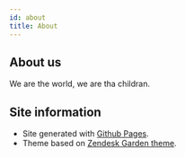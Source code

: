 ```yaml
---
id: about
title: About
---
```


## About us

We are the world, we are tha childran.

## Site information

- Site generated with [Github Pages](https://pages.github.com).
- Theme based on [Zendesk Garden theme](https://github.com/zendesk/jekyll-theme-zendesk-garden).
